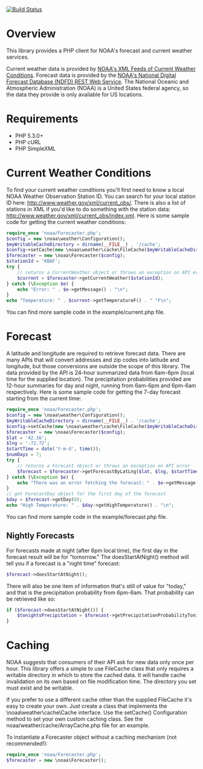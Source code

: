 [![Build Status](https://travis-ci.org/amwhalen/noaa.svg)](https://travis-ci.org/amwhalen/noaa)

Overview
========

This library provides a PHP client for NOAA's forecast and current weather services.

Current weather data is provided by [NOAA's XML Feeds of Current Weather Conditions](http://w1.weather.gov/xml/current_obs/).
Forecast data is provided by the [NOAA's National Digital Forecast Database (NDFD) REST Web Service](http://graphical.weather.gov/xml/rest.php).
The National Oceanic and Atmospheric Administration (NOAA) is a United States federal agency, so the data they provide is only available for US locations.

Requirements
============

* PHP 5.3.0+
* PHP cURL
* PHP SimpleXML

Current Weather Conditions
==========================

To find your current weather conditions you'll first need to know a local NOAA Weather Observation Station ID.
You can search for your local station ID here: http://www.weather.gov/xml/current_obs/.
There is also a list of stations in XML if you'd like to do something with the station data: http://www.weather.gov/xml/current_obs/index.xml.
Here is some sample code for getting the current weather conditions:

```php
require_once 'noaa/Forecaster.php';
$config = new \noaa\weather\Configuration();
$myWritableCacheDirectory = dirname(__FILE__) . '/cache';
$config->setCache(new \noaa\weather\cache\FileCache($myWritableCacheDirectory));
$forecaster = new \noaa\Forecaster($config);
$stationId = 'KBAF';
try {
    // returns a CurrentWeather object or throws an exception on API error
    $current = $forecaster->getCurrentWeather($stationId);
} catch (\Exception $e) {
    echo "Error: " . $e->getMessage() . "\n";
}
echo "Temperature: " . $current->getTemperatureF() . " °F\n";
```

You can find more sample code in the example/current.php file.

Forecast
========

A latitude and longitude are required to retrieve forecast data.
There are many APIs that will convert addresses and zip codes into latitude and longitude, but those conversions are outside the scope of this library.
The data provided by the API is 24-hour summarized data from 6am-6pm (local time for the supplied location).
The precipitation probabilities provided are 12-hour summaries for day and night, running from 6am-6pm and 6pm-6am respectively.
Here is some sample code for getting the 7-day forecast starting from the current time:

```php
require_once 'noaa/Forecaster.php';
$config = new \noaa\weather\Configuration();
$myWritableCacheDirectory = dirname(__FILE__) . '/cache';
$config->setCache(new \noaa\weather\cache\FileCache($myWritableCacheDirectory));
$forecaster = new \noaa\Forecaster($config);
$lat = '42.16';
$lng = '-72.72';
$startTime = date('Y-m-d', time());
$numDays = 7;
try {
    // returns a Forecast object or throws an exception on API error
    $forecast = $forecaster->getForecastByLatLng($lat, $lng, $startTime, $numDays);
} catch (\Exception $e) {
    echo "There was an error fetching the forecast: " . $e->getMessage() . "\n";
}
// get ForecastDay object for the first day of the forecast
$day = $forecast->getDay(0);
echo "High Temperature: " . $day->getHighTemperature() . "\n";
```

You can find more sample code in the example/forecast.php file.

Nightly Forecasts
-----------------

For forecasts made at night (after 6pm local time), the first day in the forecast result will be for "tomorrow."
The doesStartAtNight() method will tell you if a forecast is a "night time" forecast:

```php
$forecast->doesStartAtNight();
```

There will also be one item of information that's still of value for "today," and that is the precipitation probability from 6pm-6am.
That probability can be retrieved like so:

```php
if ($forecast->doesStartAtNight()) {
    $tonightsPrecipitation = $forecast->getPrecipitationProbabilityTonight();
}
```

Caching
========

NOAA suggests that consumers of their API ask for new data only once per hour.
This library offers a simple to use FileCache class that only requires a writable directory in which to store the cached data.
It will handle cache invalidation on its own based on file modification time.
The directory you set must exist and be writable.

If you prefer to use a different cache other than the supplied FileCache it's easy to create your own.
Just create a class that implements the \noaa\weather\cache\Cache interface.
Use the setCache() Configuration method to set your own custom caching class.
See the noaa/weather/cache/ArrayCache.php file for an example.

To instantiate a Forecaster object without a caching mechanism (not recommended!):

```php
require_once 'noaa/Forecaster.php';
$forecaster = new \noaa\Forecaster();
```
